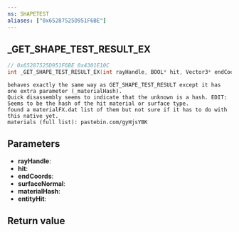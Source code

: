 ```yaml
---
ns: SHAPETEST
aliases: ["0x65287525D951F6BE"]
---
```

## _GET_SHAPE_TEST_RESULT_EX

```c
// 0x65287525D951F6BE 0x4301E10C
int _GET_SHAPE_TEST_RESULT_EX(int rayHandle, BOOL* hit, Vector3* endCoords, Vector3* surfaceNormal, Hash* materialHash, Entity* entityHit);
```

```
behaves exactly the same way as GET_SHAPE_TEST_RESULT except it has one extra parameter (_materialHash).  
Quick disassembly seems to indicate that the unknown is a hash. EDIT: Seems to be the hash of the hit material or surface type.  
found a materialFX.dat list of them but not sure if it has to do with this native yet.  
materials (full list): pastebin.com/gyHjsYBK  
```

## Parameters
* **rayHandle**: 
* **hit**: 
* **endCoords**: 
* **surfaceNormal**: 
* **materialHash**: 
* **entityHit**: 

## Return value
